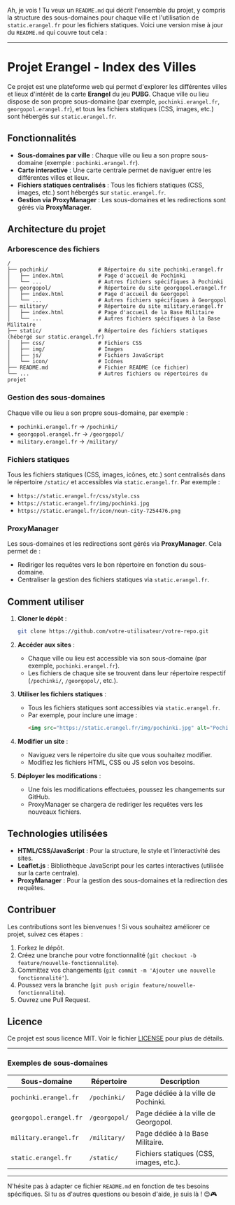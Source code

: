 Ah, je vois ! Tu veux un `README.md` qui décrit l'ensemble du projet, y compris la structure des sous-domaines pour chaque ville et l'utilisation de `static.erangel.fr` pour les fichiers statiques. Voici une version mise à jour du `README.md` qui couvre tout cela :

---

# Projet Erangel - Index des Villes

Ce projet est une plateforme web qui permet d'explorer les différentes villes et lieux d'intérêt de la carte **Erangel** du jeu **PUBG**. Chaque ville ou lieu dispose de son propre sous-domaine (par exemple, `pochinki.erangel.fr`, `georgopol.erangel.fr`), et tous les fichiers statiques (CSS, images, etc.) sont hébergés sur `static.erangel.fr`.

## Fonctionnalités

- **Sous-domaines par ville** : Chaque ville ou lieu a son propre sous-domaine (exemple : `pochinki.erangel.fr`).
- **Carte interactive** : Une carte centrale permet de naviguer entre les différentes villes et lieux.
- **Fichiers statiques centralisés** : Tous les fichiers statiques (CSS, images, etc.) sont hébergés sur `static.erangel.fr`.
- **Gestion via ProxyManager** : Les sous-domaines et les redirections sont gérés via **ProxyManager**.

## Architecture du projet

### Arborescence des fichiers

```
/
├── pochinki/                # Répertoire du site pochinki.erangel.fr
│   ├── index.html           # Page d'accueil de Pochinki
│   └── ...                  # Autres fichiers spécifiques à Pochinki
├── georgopol/               # Répertoire du site georgopol.erangel.fr
│   ├── index.html           # Page d'accueil de Georgopol
│   └── ...                  # Autres fichiers spécifiques à Georgopol
├── military/                # Répertoire du site military.erangel.fr
│   ├── index.html           # Page d'accueil de la Base Militaire
│   └── ...                  # Autres fichiers spécifiques à la Base Militaire
├── static/                  # Répertoire des fichiers statiques (hébergé sur static.erangel.fr)
│   ├── css/                 # Fichiers CSS
│   ├── img/                 # Images
│   ├── js/                  # Fichiers JavaScript
│   └── icon/                # Icônes
├── README.md                # Fichier README (ce fichier)
└── ...                      # Autres fichiers ou répertoires du projet
```

### Gestion des sous-domaines

Chaque ville ou lieu a son propre sous-domaine, par exemple :
- `pochinki.erangel.fr` → `/pochinki/`
- `georgopol.erangel.fr` → `/georgopol/`
- `military.erangel.fr` → `/military/`

### Fichiers statiques

Tous les fichiers statiques (CSS, images, icônes, etc.) sont centralisés dans le répertoire `/static/` et accessibles via `static.erangel.fr`. Par exemple :
- `https://static.erangel.fr/css/style.css`
- `https://static.erangel.fr/img/pochinki.jpg`
- `https://static.erangel.fr/icon/noun-city-7254476.png`

### ProxyManager

Les sous-domaines et les redirections sont gérés via **ProxyManager**. Cela permet de :
- Rediriger les requêtes vers le bon répertoire en fonction du sous-domaine.
- Centraliser la gestion des fichiers statiques via `static.erangel.fr`.

## Comment utiliser

1. **Cloner le dépôt** :
   ```bash
   git clone https://github.com/votre-utilisateur/votre-repo.git
   ```

2. **Accéder aux sites** :
   - Chaque ville ou lieu est accessible via son sous-domaine (par exemple, `pochinki.erangel.fr`).
   - Les fichiers de chaque site se trouvent dans leur répertoire respectif (`/pochinki/`, `/georgopol/`, etc.).

3. **Utiliser les fichiers statiques** :
   - Tous les fichiers statiques sont accessibles via `static.erangel.fr`.
   - Par exemple, pour inclure une image :
     ```html
     <img src="https://static.erangel.fr/img/pochinki.jpg" alt="Pochinki">
     ```

4. **Modifier un site** :
   - Naviguez vers le répertoire du site que vous souhaitez modifier.
   - Modifiez les fichiers HTML, CSS ou JS selon vos besoins.

5. **Déployer les modifications** :
   - Une fois les modifications effectuées, poussez les changements sur GitHub.
   - ProxyManager se chargera de rediriger les requêtes vers les nouveaux fichiers.

## Technologies utilisées

- **HTML/CSS/JavaScript** : Pour la structure, le style et l'interactivité des sites.
- **Leaflet.js** : Bibliothèque JavaScript pour les cartes interactives (utilisée sur la carte centrale).
- **ProxyManager** : Pour la gestion des sous-domaines et la redirection des requêtes.

## Contribuer

Les contributions sont les bienvenues ! Si vous souhaitez améliorer ce projet, suivez ces étapes :

1. Forkez le dépôt.
2. Créez une branche pour votre fonctionnalité (`git checkout -b feature/nouvelle-fonctionnalite`).
3. Committez vos changements (`git commit -m 'Ajouter une nouvelle fonctionnalité'`).
4. Poussez vers la branche (`git push origin feature/nouvelle-fonctionnalite`).
5. Ouvrez une Pull Request.

## Licence

Ce projet est sous licence MIT. Voir le fichier [LICENSE](LICENSE) pour plus de détails.

---

### Exemples de sous-domaines

| Sous-domaine               | Répertoire       | Description                          |
|----------------------------|------------------|--------------------------------------|
| `pochinki.erangel.fr`       | `/pochinki/`     | Page dédiée à la ville de Pochinki.  |
| `georgopol.erangel.fr`      | `/georgopol/`    | Page dédiée à la ville de Georgopol. |
| `military.erangel.fr`       | `/military/`     | Page dédiée à la Base Militaire.     |
| `static.erangel.fr`         | `/static/`       | Fichiers statiques (CSS, images, etc.). |

---

N'hésite pas à adapter ce fichier `README.md` en fonction de tes besoins spécifiques. Si tu as d'autres questions ou besoin d'aide, je suis là ! 😊🎮
